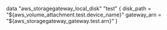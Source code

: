 data "aws_storagegateway_local_disk" "test" {
  disk_path   = "${aws_volume_attachment.test.device_name}"
  gateway_arn = "${aws_storagegateway_gateway.test.arn}"
}
